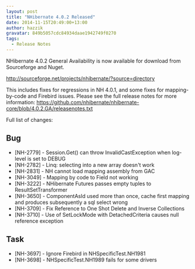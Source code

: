 ```yaml
---
layout: post
title: "NHibernate 4.0.2 Released"
date: 2014-11-15T20:49:00+13:00
author: hazzik
gravatar: 849b5057cdc84934daae1942749f0270
tags:
  - Release Notes
---
```

NHibernate 4.0.2 General Availability is now available for download from Sourceforge and Nuget.

http://sourceforge.net/projects/nhibernate/?source=directory

This includes fixes for regressions in NH 4.0.1, and some fixes for mapping-by-code and Firebird issues.
Please see the full release notes for more information:
https://github.com/nhibernate/nhibernate-core/blob/4.0.2.GA/releasenotes.txt

Full list of changes:

## Bug
* [NH-2779] - Session.Get() can throw InvalidCastException when log-level is set to DEBUG
* [NH-2782] - Linq: selecting into a new array doesn't work
* [NH-2831] - NH cannot load mapping assembly from GAC 
* [NH-3049] - Mapping by code to Field not working
* [NH-3222] - NHibernate Futures passes empty tuples to ResultSetTransformer
* [NH-3650] - ComponentAsId<T> used more than once, cache first mapping and produces  subsequently a sql select wrong
* [NH-3709] - Fix Reference to One Shot Delete and Inverse Collections
* [NH-3710] - Use of SetLockMode with DetachedCriteria causes null reference exception

## Task
* [NH-3697] - Ignore Firebird in NHSpecificTest.NH1981
* [NH-3698] - NHSpecificTest.NH1989 fails for some drivers